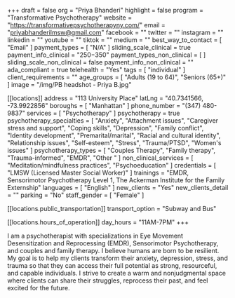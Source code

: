 +++
draft = false
org = "Priya Bhanderi"
highlight = false
program = "Transformative Psychotherapy"
website = "https://transformativepsychotherapyny.com/"
email = "priyabhanderilmsw@gmail.com"
facebook = ""
twitter = ""
instagram = ""
linkedin = ""
youtube = ""
tiktok = ""
medium = ""
best_way_to_contact = [ "Email" ]
payment_types = [ "N/A" ]
sliding_scale_clinical = true
payment_info_clinical = "$250-$350"
payment_types_non_clinical = [ ]
sliding_scale_non_clinical = false
payment_info_non_clinical = ""
ada_compliant = true
telehealth = "Yes"
tags = [ "individual" ]
client_requirements = ""
age_groups = [ "Adults (19 to 64)", "Seniors (65+)" ]
image = "/img/PB headshot - Priya B.jpg"

[[locations]]
address = "113 University Place"
latLng = "40.7341566, -73.9922856"
boroughs = [ "Manhattan" ]
phone_number = "(347) 480-9837"
services = [ "Psychotherapy" ]
psychotherapy = true
psychotherapy_specialties = [
  "Anxiety",
  "Attachment issues",
  "Caregiver stress and support",
  "Coping skills",
  "Depression",
  "Family conflict",
  "Identity development",
  "Premarital/marital",
  "Racial and cultural identity",
  "Relationship issues",
  "Self-esteem",
  "Stress",
  "Trauma/PTSD",
  "Women's issues"
]
psychotherapy_types = [
  "Couples Therapy",
  "Family therapy",
  "Trauma-informed",
  "EMDR",
  "Other "
]
non_clinical_services = [ "Meditation/mindfulness practices", "Psychoeducation" ]
credentials = [ "LMSW (Licensed Master Social Worker)" ]
trainings = "EMDR, Sensorimotor Psychotherapy Level 1, The Ackerman Institute for the Family Externship"
languages = [ "English" ]
new_clients = "Yes"
new_clients_detail = ""
parking = "No"
staff_gender = [ "Female" ]

  [[locations.public_transportation]]
  transport_option = "Subway and Bus"

  [[locations.hours_of_operation]]
  day_hours = "11AM-7PM"
+++


I am a psychotherapist with specializations in Eye Movement Desensitization and Reprocessing (EMDR), Sensorimotor Psychotherapy, and couples and family therapy. I believe humans are born to be resilient. My goal is to help my clients transform their anxiety, depression, stress, and trauma so that they can access their full potential as strong, resourceful, and capable individuals. I strive to create a warm and nonjudgmental space where clients can share their struggles, reprocess their past, and feel excited for the future.
